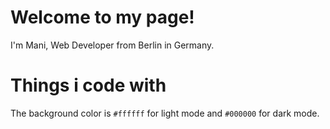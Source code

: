 # Welcome to my page!

I'm Mani, Web Developer from Berlin in Germany.

# Things i code with

The background color is `#ffffff` for light mode and `#000000` for dark mode.


